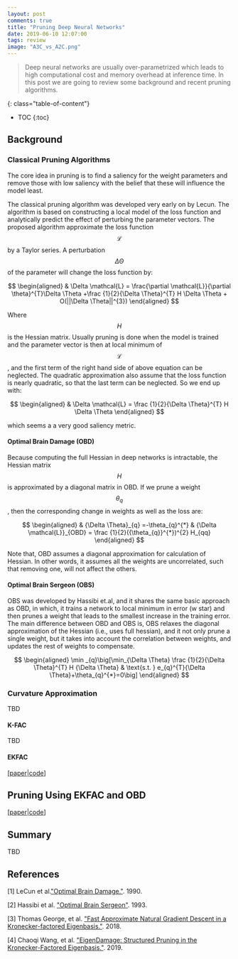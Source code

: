 ```yaml
---
layout: post
comments: true
title: "Pruning Deep Neural Networks"
date: 2019-06-10 12:07:00
tags: review
image: "A3C_vs_A2C.png"
---
```


> Deep neural networks are usually over-parametrized which leads to high computational cost and memory overhead at inference time. In this post we are going to review some background and recent pruning algorithms.

<!--more-->

{: class="table-of-content"}
* TOC
{:toc}

## Background 

### Classical Pruning Algorithms

The core idea in pruning is to find a saliency for the weight parameters and remove those with low saliency with the belief that these will influence the model least.

The classical pruning algorithm was developed very early on by Lecun. The algorithm is based on constructing a local model of the loss function and analytically predict the effect of perturbing the parameter vectors. The proposed algorithm approximate the loss function $$\mathcal{L}$$ by a Taylor series. A perturbation $$\Delta \Theta$$ of the parameter will change the loss function by: 

$$
\begin{aligned}
& \Delta \mathcal{L} =  \frac{\partial \mathcal{L}}{\partial \theta}^{T}\Delta \Theta +\frac {1}{2}{\Delta \Theta}^{T} H \Delta \Theta + O(||\Delta \Theta||^{3})
\end{aligned}
$$

Where $$H$$ is the Hessian matrix. Usually pruning is done when the model is trained and the parameter vector is then at local minimum of $$\mathcal{L}$$, and the first term of the right hand side of above equation can be neglected. The quadratic approximation also assume that the loss function is nearly quadratic, so that the last term can be neglected. So we end up with: 

$$
\begin{aligned}
& \Delta \mathcal{L} = \frac {1}{2}{\Delta \Theta}^{T} H \Delta \Theta
\end{aligned}
$$

which seems a  a very good saliency metric.

#### Optimal Brain Damage (OBD)
Because computing the full Hessian in deep networks is intractable, the Hessian matrix $$H$$ is approximated by a diagonal matrix in OBD. If we prune a weight $$\theta_{q}$$, then the corresponding change in weights as well as the loss are:

$$
\begin{aligned}
& {\Delta \Theta}_{q} =-\theta_{q}^{*}  &  {\Delta \mathcal{L}}_{OBD} = \frac {1}{2}({\theta_{q}}^{*})^{2} H_{qq}
\end{aligned}
$$

Note that, OBD assumes a diagonal approximation for calculation of Hessian. In other words, it assumes all the weights are uncorrelated, such that removing one, will not affect the others.

#### Optimal Brain Sergeon (OBS)

OBS was developed by Hassibi et.al, and it shares the same basic approach as OBD, in which, it trains a network to local minimum in error (w star) and then prunes a weight that leads to the smallest increase in the training error. The main difference between OBD and OBS is, OBS relaxes the diagonal approximation of the Hessian (i.e., uses full hessian), and it not only prune a single weight, but it takes into account the correlation between weights, and updates the rest of weights to compensate. 

$$
\begin{aligned}
\min _{q}\big[\min_{\Delta \Theta} \frac {1}{2}{\Delta \Theta}^{T} H {\Delta \Theta}  &  \text{s.t. } e_{q}^{T}{\Delta \Theta}+\theta_{q}^{*}=0\big]
\end{aligned}
$$

### Curvature Approximation
TBD
#### K-FAC
TBD
#### EKFAC
[[paper](https://arxiv.org/pdf/1806.03884.pdf)\|[code](https://github.com/wiseodd/natural-gradients)]
## Pruning Using EKFAC and OBD
[[paper](https://arxiv.org/pdf/1905.05934.pdf)\|[code](https://github.com/alecwangcq/EigenDamage-Pytorch)]


## Summary

TBD


## References

[1] LeCun et al.["Optimal Brain Damage."](http://yann.lecun.com/exdb/publis/pdf/lecun-90b.pdf). 1990.

[2] Hassibi et al. ["Optimal Brain Sergeon"](https://papers.nips.cc/paper/749-optimal-brain-surgeon-extensions-and-performance-comparisons.pdf). 1993.

[3] Thomas George, et al. ["Fast Approximate Natural Gradient Descent in a Kronecker-factored Eigenbasis."](https://arxiv.org/pdf/1806.03884.pdf). 2018.

[4] Chaoqi Wang, et al. ["EigenDamage: Structured Pruning in the Kronecker-Factored Eigenbasis."](https://arxiv.org/pdf/1905.05934.pdf). 2019.
